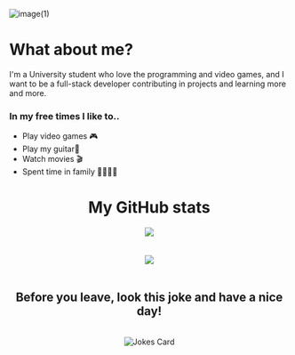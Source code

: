 ![image(1)](https://user-images.githubusercontent.com/74383095/186285248-79a14b03-ae77-4b2d-b9f9-008901638304.png)


# What about me?

I'm a University student who love the programming and video games, and I want to be a full-stack developer contributing in projects and learning more and more.

### In my free times I like to..

- Play video games 🎮
- Play my guitar🎸
- Watch movies 🎬
- Spent time in family 👨‍👩‍👧‍👦


# <div align="center">My GitHub stats</div> 

<div align="center">
  <img src="https://github-readme-stats.vercel.app/api?username=Guapura89&count_private=true&show_icons=true&theme=radical" />
</div>
</br >
</br >

<div align="center">
  <img src="https://github-readme-stats.vercel.app/api/top-langs/?username=Guapura89&layout=compact&show_icons=true&theme=radical" />
</div>
</br >



## <div align="center">Before you leave, look this joke and have a nice day!</div>  
</br >
<div align="center">
  <img src="https://readme-jokes.vercel.app/api?&theme=dracula" alt="Jokes Card" />
</div>
